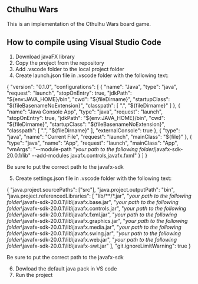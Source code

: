 ## Cthulhu Wars

This is an implementation of the Cthulhu Wars board game.

## How to compile using Visual Studio Code

1. Download javaFX library
2. Copy the project from the repository
3. Add .vscode folder to the local project folder
4. Create launch.json file in .vscode folder with the following text:

{
    "version": "0.1.0",
    "configurations": [
        {
            "name": "Java",
            "type": "java",
            "request": "launch",
            "stopOnEntry": true,
            "jdkPath": "${env:JAVA_HOME}/bin",
            "cwd": "${fileDirname}",
            "startupClass": "${fileBasenameNoExtension}",
            "classpath": [
                ".",
                "${fileDirname}"
            ]
        },
        {
            "name": "Java Console App",
            "type": "java",
            "request": "launch",
            "stopOnEntry": true,
            "jdkPath": "${env:JAVA_HOME}/bin",
            "cwd": "${fileDirname}",
            "startupClass": "${fileBasenameNoExtension}",
            "classpath": [
                ".",
                "${fileDirname}"
            ],
            "externalConsole": true
        },
        {
            "type": "java",
            "name": "Current File",
            "request": "launch",
            "mainClass": "${file}"
        },
        {
            "type": "java",
            "name": "App",
            "request": "launch",
            "mainClass": "App",
            "vmArgs": "--module-path \"*your path to the following folder*/javafx-sdk-20.0.1/lib\" --add-modules javafx.controls,javafx.fxml"
        }
    ]
}

Be sure to put the correct path to the javafx-sdk

5. Create settings.json file in .vscode folder with the following text:

{
    "java.project.sourcePaths": ["src"],
    "java.project.outputPath": "bin",
    "java.project.referencedLibraries": [
        "lib/**/*.jar",
        "*your path to the following folder*\\javafx-sdk-20.0.1\\lib\\javafx.base.jar",
        "*your path to the following folder*\\javafx-sdk-20.0.1\\lib\\javafx.controls.jar",
        "*your path to the following folder*\\javafx-sdk-20.0.1\\lib\\javafx.fxml.jar",
        "*your path to the following folder*\\javafx-sdk-20.0.1\\lib\\javafx.graphics.jar",
        "*your path to the following folder*\\javafx-sdk-20.0.1\\lib\\javafx.media.jar",
        "*your path to the following folder*\\javafx-sdk-20.0.1\\lib\\javafx.swing.jar",
        "*your path to the following folder*\\javafx-sdk-20.0.1\\lib\\javafx.web.jar",
        "*your path to the following folder*\\javafx-sdk-20.0.1\\lib\\javafx-swt.jar"
    ],
    "git.ignoreLimitWarning": true
}

Be sure to put the correct path to the javafx-sdk

6. Dowload the default java pack in VS code
7. Run the project
